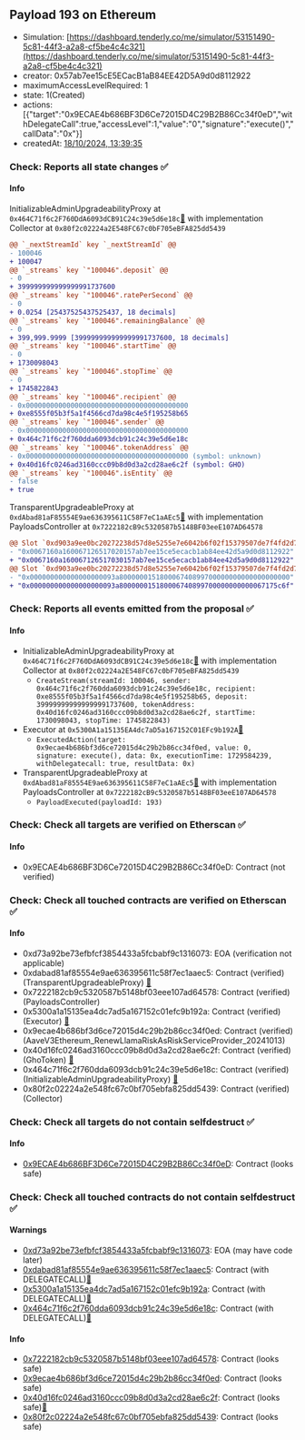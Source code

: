 ## Payload 193 on Ethereum

- Simulation: [https://dashboard.tenderly.co/me/simulator/53151490-5c81-44f3-a2a8-cf5be4c4c321](https://dashboard.tenderly.co/me/simulator/53151490-5c81-44f3-a2a8-cf5be4c4c321)
- creator: 0x57ab7ee15cE5ECacB1aB84EE42D5A9d0d8112922
- maximumAccessLevelRequired: 1
- state: 1(Created)
- actions: [{"target":"0x9ECAE4b686BF3D6Ce72015D4C29B2B86Cc34f0eD","withDelegateCall":true,"accessLevel":1,"value":"0","signature":"execute()","callData":"0x"}]
- createdAt: [18/10/2024, 13:39:35](https://etherscan.io/tx/0x435f91cdc12dde931298d4c7d4f115eae4855e8dec2ce840ca19824b5ad69cc6)

### Check: Reports all state changes :white_check_mark:

#### Info


InitializableAdminUpgradeabilityProxy at `0x464C71f6c2F760DdA6093dCB91C24c39e5d6e18c`[:ghost:](https://github.com/bgd-labs/aave-address-book "AaveV2Ethereum.COLLECTOR, AaveV2EthereumAMM.COLLECTOR, AaveV2EthereumArc.COLLECTOR, AaveV3Ethereum.COLLECTOR, AaveV3EthereumEtherFi.COLLECTOR, AaveV3EthereumLido.COLLECTOR") with implementation Collector at `0x80f2c02224a2E548FC67c0bF705eBFA825dd5439`
```diff
@@ `_nextStreamId` key `_nextStreamId` @@
- 100046
+ 100047
@@ `_streams` key `"100046".deposit` @@
- 0
+ 399999999999999991737600
@@ `_streams` key `"100046".ratePerSecond` @@
- 0
+ 0.0254 [25437525437525437, 18 decimals]
@@ `_streams` key `"100046".remainingBalance` @@
- 0
+ 399,999.9999 [399999999999999991737600, 18 decimals]
@@ `_streams` key `"100046".startTime` @@
- 0
+ 1730098043
@@ `_streams` key `"100046".stopTime` @@
- 0
+ 1745822843
@@ `_streams` key `"100046".recipient` @@
- 0x0000000000000000000000000000000000000000
+ 0xe8555f05b3f5a1f4566cd7da98c4e5f195258b65
@@ `_streams` key `"100046".sender` @@
- 0x0000000000000000000000000000000000000000
+ 0x464c71f6c2f760dda6093dcb91c24c39e5d6e18c
@@ `_streams` key `"100046".tokenAddress` @@
- 0x0000000000000000000000000000000000000000 (symbol: unknown)
+ 0x40d16fc0246ad3160ccc09b8d0d3a2cd28ae6c2f (symbol: GHO)
@@ `_streams` key `"100046".isEntity` @@
- false
+ true
```

TransparentUpgradeableProxy at `0xdAbad81aF85554E9ae636395611C58F7eC1aAEc5`[:ghost:](https://github.com/bgd-labs/aave-address-book "GovernanceV3Ethereum.PAYLOADS_CONTROLLER") with implementation PayloadsController at `0x7222182cB9c5320587b5148BF03eeE107AD64578`
```diff
@@ Slot `0xd903a9ee0bc20272238d57d8e5255e7e6042b6f02f15379507de7f4fd2d73e2e` @@
- "0x0067160a160067126517020157ab7ee15ce5ecacb1ab84ee42d5a9d0d8112922"
+ "0x0067160a160067126517030157ab7ee15ce5ecacb1ab84ee42d5a9d0d8112922"
@@ Slot `0xd903a9ee0bc20272238d57d8e5255e7e6042b6f02f15379507de7f4fd2d73e2f` @@
- "0x000000000000000000093a800000015180006740899700000000000000000000"
+ "0x000000000000000000093a800000015180006740899700000000000067175c6f"
```


### Check: Reports all events emitted from the proposal :white_check_mark:

#### Info

- InitializableAdminUpgradeabilityProxy at `0x464C71f6c2F760DdA6093dCB91C24c39e5d6e18c`[:ghost:](https://github.com/bgd-labs/aave-address-book "AaveV2Ethereum.COLLECTOR, AaveV2EthereumAMM.COLLECTOR, AaveV2EthereumArc.COLLECTOR, AaveV3Ethereum.COLLECTOR, AaveV3EthereumEtherFi.COLLECTOR, AaveV3EthereumLido.COLLECTOR") with implementation Collector at `0x80f2c02224a2E548FC67c0bF705eBFA825dd5439`
  - `CreateStream(streamId: 100046, sender: 0x464c71f6c2f760dda6093dcb91c24c39e5d6e18c, recipient: 0xe8555f05b3f5a1f4566cd7da98c4e5f195258b65, deposit: 399999999999999991737600, tokenAddress: 0x40d16fc0246ad3160ccc09b8d0d3a2cd28ae6c2f, startTime: 1730098043, stopTime: 1745822843)`
- Executor at `0x5300A1a15135EA4dc7aD5a167152C01EFc9b192A`[:ghost:](https://github.com/bgd-labs/aave-address-book "AaveV2Ethereum.POOL_ADMIN, AaveV2EthereumAMM.POOL_ADMIN, AaveV3Ethereum.ACL_ADMIN, AaveV3EthereumEtherFi.ACL_ADMIN, AaveV3EthereumLido.ACL_ADMIN, GovernanceV3Ethereum.EXECUTOR_LVL_1")
  - `ExecutedAction(target: 0x9ecae4b686bf3d6ce72015d4c29b2b86cc34f0ed, value: 0, signature: execute(), data: 0x, executionTime: 1729584239, withDelegatecall: true, resultData: 0x)`
- TransparentUpgradeableProxy at `0xdAbad81aF85554E9ae636395611C58F7eC1aAEc5`[:ghost:](https://github.com/bgd-labs/aave-address-book "GovernanceV3Ethereum.PAYLOADS_CONTROLLER") with implementation PayloadsController at `0x7222182cB9c5320587b5148BF03eeE107AD64578`
  - `PayloadExecuted(payloadId: 193)`

### Check: Check all targets are verified on Etherscan :white_check_mark:

#### Info

- 0x9ECAE4b686BF3D6Ce72015D4C29B2B86Cc34f0eD: Contract (not verified) 

### Check: Check all touched contracts are verified on Etherscan :white_check_mark:

#### Info

- 0xd73a92be73efbfcf3854433a5fcbabf9c1316073: EOA (verification not applicable)
- 0xdabad81af85554e9ae636395611c58f7ec1aaec5: Contract (verified) (TransparentUpgradeableProxy) [:ghost:](https://github.com/bgd-labs/aave-address-book "GovernanceV3Ethereum.PAYLOADS_CONTROLLER")
- 0x7222182cb9c5320587b5148bf03eee107ad64578: Contract (verified) (PayloadsController) 
- 0x5300a1a15135ea4dc7ad5a167152c01efc9b192a: Contract (verified) (Executor) [:ghost:](https://github.com/bgd-labs/aave-address-book "AaveV2Ethereum.POOL_ADMIN, AaveV2EthereumAMM.POOL_ADMIN, AaveV3Ethereum.ACL_ADMIN, AaveV3EthereumEtherFi.ACL_ADMIN, AaveV3EthereumLido.ACL_ADMIN, GovernanceV3Ethereum.EXECUTOR_LVL_1")
- 0x9ecae4b686bf3d6ce72015d4c29b2b86cc34f0ed: Contract (verified) (AaveV3Ethereum_RenewLlamaRiskAsRiskServiceProvider_20241013) 
- 0x40d16fc0246ad3160ccc09b8d0d3a2cd28ae6c2f: Contract (verified) (GhoToken) [:ghost:](https://github.com/bgd-labs/aave-address-book "AaveV3Ethereum.ASSETS.GHO.UNDERLYING, MiscEthereum.GHO_TOKEN")
- 0x464c71f6c2f760dda6093dcb91c24c39e5d6e18c: Contract (verified) (InitializableAdminUpgradeabilityProxy) [:ghost:](https://github.com/bgd-labs/aave-address-book "AaveV2Ethereum.COLLECTOR, AaveV2EthereumAMM.COLLECTOR, AaveV2EthereumArc.COLLECTOR, AaveV3Ethereum.COLLECTOR, AaveV3EthereumEtherFi.COLLECTOR, AaveV3EthereumLido.COLLECTOR")
- 0x80f2c02224a2e548fc67c0bf705ebfa825dd5439: Contract (verified) (Collector) 

### Check: Check all targets do not contain selfdestruct :white_check_mark:

#### Info

- [0x9ECAE4b686BF3D6Ce72015D4C29B2B86Cc34f0eD](https://etherscan.io/address/0x9ECAE4b686BF3D6Ce72015D4C29B2B86Cc34f0eD): Contract (looks safe)

### Check: Check all touched contracts do not contain selfdestruct :white_check_mark:

#### Warnings

- [0xd73a92be73efbfcf3854433a5fcbabf9c1316073](https://etherscan.io/address/0xd73a92be73efbfcf3854433a5fcbabf9c1316073): EOA (may have code later)
- [0xdabad81af85554e9ae636395611c58f7ec1aaec5](https://etherscan.io/address/0xdabad81af85554e9ae636395611c58f7ec1aaec5): Contract (with DELEGATECALL)[:ghost:](https://github.com/bgd-labs/aave-address-book "GovernanceV3Ethereum.PAYLOADS_CONTROLLER")
- [0x5300a1a15135ea4dc7ad5a167152c01efc9b192a](https://etherscan.io/address/0x5300a1a15135ea4dc7ad5a167152c01efc9b192a): Contract (with DELEGATECALL)[:ghost:](https://github.com/bgd-labs/aave-address-book "AaveV2Ethereum.POOL_ADMIN, AaveV2EthereumAMM.POOL_ADMIN, AaveV3Ethereum.ACL_ADMIN, AaveV3EthereumEtherFi.ACL_ADMIN, AaveV3EthereumLido.ACL_ADMIN, GovernanceV3Ethereum.EXECUTOR_LVL_1")
- [0x464c71f6c2f760dda6093dcb91c24c39e5d6e18c](https://etherscan.io/address/0x464c71f6c2f760dda6093dcb91c24c39e5d6e18c): Contract (with DELEGATECALL)[:ghost:](https://github.com/bgd-labs/aave-address-book "AaveV2Ethereum.COLLECTOR, AaveV2EthereumAMM.COLLECTOR, AaveV2EthereumArc.COLLECTOR, AaveV3Ethereum.COLLECTOR, AaveV3EthereumEtherFi.COLLECTOR, AaveV3EthereumLido.COLLECTOR")

#### Info

- [0x7222182cb9c5320587b5148bf03eee107ad64578](https://etherscan.io/address/0x7222182cb9c5320587b5148bf03eee107ad64578): Contract (looks safe)
- [0x9ecae4b686bf3d6ce72015d4c29b2b86cc34f0ed](https://etherscan.io/address/0x9ecae4b686bf3d6ce72015d4c29b2b86cc34f0ed): Contract (looks safe)
- [0x40d16fc0246ad3160ccc09b8d0d3a2cd28ae6c2f](https://etherscan.io/address/0x40d16fc0246ad3160ccc09b8d0d3a2cd28ae6c2f): Contract (looks safe)[:ghost:](https://github.com/bgd-labs/aave-address-book "AaveV3Ethereum.ASSETS.GHO.UNDERLYING, MiscEthereum.GHO_TOKEN")
- [0x80f2c02224a2e548fc67c0bf705ebfa825dd5439](https://etherscan.io/address/0x80f2c02224a2e548fc67c0bf705ebfa825dd5439): Contract (looks safe)

